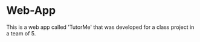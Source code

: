 # Web-App
This is a web app called 'TutorMe' that was developed for a class project in a team of 5. 
